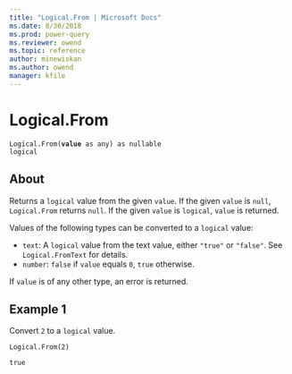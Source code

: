 ```yaml
---
title: "Logical.From | Microsoft Docs"
ms.date: 8/30/2018
ms.prod: power-query
ms.reviewer: owend
ms.topic: reference
author: minewiskan
ms.author: owend
manager: kfile
---
```

# Logical.From

<code>Logical.From(<b>value</b> as any) as nullable logical</code>

## About

Returns a <code>logical</code> value from the given <code>value</code>. If the given <code>value</code> is <code>null</code>, <code>Logical.From</code> returns <code>null</code>. If the given <code>value</code> is <code>logical</code>, <code>value</code> is returned. 

Values of the following types can be converted to a <code>logical</code> value: <ul> <li><code>text</code>: A <code>logical</code> value from the text value, either <code>"true"</code> or <code>"false"</code>. See <code>Logical.FromText</code> for details.</li> <li><code>number</code>: <code>false</code> if <code>value</code> equals <code>0</code>, <code>true</code> otherwise.</li> </ul> If <code>value</code> is of any other type, an error is returned.

## Example 1
Convert <code>2</code> to a <code>logical</code> value.

<code>Logical.From(2)</code>

<code>true</code>
